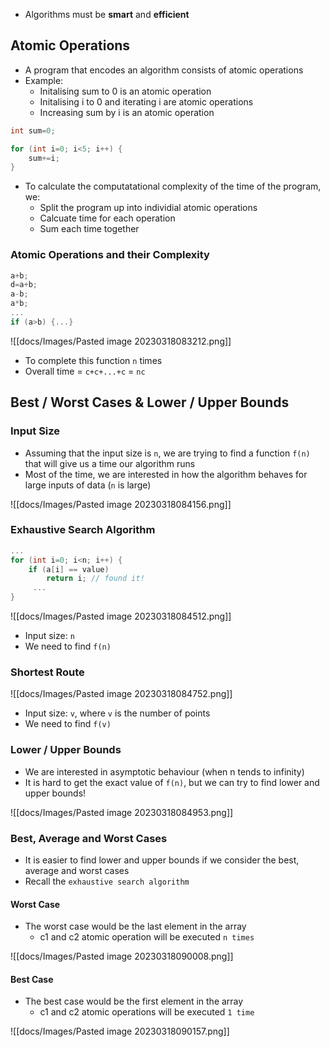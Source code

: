 - Algorithms must be **smart** and **efficient**

## Atomic Operations

- A program that encodes an algorithm consists of atomic operations
- Example:
	- Initalising sum to 0 is an atomic operation
	- Initalising i to 0 and iterating i are atomic operations
	- Increasing sum by i is an atomic operation

```cpp
int sum=0;

for (int i=0; i<5; i++) {
	sum+=i;
}
```

- To calculate the computatational complexity of the time of the program, we:
	- Split the program up into individial atomic operations
	- Calcuate time for each operation
	- Sum each time together

### Atomic Operations and their Complexity

```cpp
a+b;
d=a+b;
a-b;
a*b;
...
if (a>b) {...}
```

![[docs/Images/Pasted image 20230318083212.png]]

- To complete this function `n` times
- Overall time = `c+c+...+c` = `nc`

## Best / Worst Cases & Lower / Upper Bounds

### Input Size
- Assuming that the input size is `n`, we are trying to find a function `f(n)` that will give us a time our algorithm runs
- Most of the time, we are interested in how the algorithm behaves for large inputs of data (`n` is large)

![[docs/Images/Pasted image 20230318084156.png]]

### Exhaustive Search Algorithm

```cpp
...
for (int i=0; i<n; i++) {
	if (a[i] == value)
		return i; // found it!
	 ...
}
```

![[docs/Images/Pasted image 20230318084512.png]]

- Input size: `n`
- We need to find `f(n)`

### Shortest Route

![[docs/Images/Pasted image 20230318084752.png]]

- Input size: `v`, where `v` is the number of points
- We need to find `f(v)`

### Lower / Upper Bounds

- We are interested in asymptotic behaviour (when n tends to infinity)
- It is hard to get the exact value of `f(n)`, but we can try to find lower and upper bounds!

![[docs/Images/Pasted image 20230318084953.png]]

### Best, Average and Worst Cases

- It is easier to find lower and upper bounds if we consider the best, average and worst cases
- Recall the `exhaustive search algorithm`

#### Worst Case

- The worst case would be the last element in the array
	- c1 and c2 atomic operation will be executed `n times`

![[docs/Images/Pasted image 20230318090008.png]]

#### Best Case
- The best case would be the first element in the array
	- c1 and c2 atomic operations will be executed `1 time`

![[docs/Images/Pasted image 20230318090157.png]]
